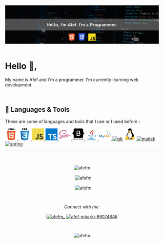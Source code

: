 <img
      align="left"
      src="https://raw.githubusercontent.com/afefm/afefm/main/github%20bio.png"
      alt="Github bio"
      style="max-width: 100%"
 />

&nbsp;

# Hello 👋,

My name is Afef and i'm a programmer. I'm currently learning web development.

&nbsp;

## 🔧 Languages & Tools

These are some of languages and tools that I use or I used before :

<p align="left">
    <a href="https://www.w3.org/html/" target="_blank" rel="noreferrer">
        <img
          src="https://raw.githubusercontent.com/devicons/devicon/master/icons/html5/html5-original-wordmark.svg"
          alt="html5"
          width="40"
          height="40"
        />
      </a>
      <a href="https://www.w3schools.com/css/" target="_blank" rel="noreferrer">
        <img
          src="https://raw.githubusercontent.com/devicons/devicon/master/icons/css3/css3-original-wordmark.svg"
          alt="css3"
          width="40"
          height="40"
        />
      </a>
      <a
        href="https://developer.mozilla.org/en-US/docs/Web/JavaScript"
        target="_blank"
        rel="noreferrer"
      >
        <img
          src="https://raw.githubusercontent.com/devicons/devicon/master/icons/javascript/javascript-original.svg"
          alt="javascript"
          width="40"
          height="40"
        />
      </a>
      <a
        href="https://www.typescriptlang.org/"
        target="_blank"
        rel="noreferrer"
      >
        <img
          src="https://raw.githubusercontent.com/devicons/devicon/master/icons/typescript/typescript-original.svg"
          alt="typescript"
          width="40"
          height="40"
        />
      </a>
      <a href="https://sass-lang.com" target="_blank" rel="noreferrer">
        <img
          src="https://raw.githubusercontent.com/devicons/devicon/master/icons/sass/sass-original.svg"
          alt="sass"
          width="40"
          height="40"
        />
      </a>
      <a href="https://getbootstrap.com" target="_blank" rel="noreferrer">
        <img
          src="https://raw.githubusercontent.com/devicons/devicon/master/icons/bootstrap/bootstrap-plain-wordmark.svg"
          alt="bootstrap"
          width="40"
          height="40"
        />
      </a>
      <a href="https://www.java.com" target="_blank" rel="noreferrer">
        <img
          src="https://raw.githubusercontent.com/devicons/devicon/master/icons/java/java-original.svg"
          alt="java"
          width="40"
          height="40"
        />
      </a>
      <a href="https://www.mysql.com/" target="_blank" rel="noreferrer">
        <img
          src="https://raw.githubusercontent.com/devicons/devicon/master/icons/mysql/mysql-original-wordmark.svg"
          alt="mysql"
          width="40"
          height="40"
        />
      </a>
      <a href="https://git-scm.com/" target="_blank" rel="noreferrer">
        <img
          src="https://www.vectorlogo.zone/logos/git-scm/git-scm-icon.svg"
          alt="git"
          width="40"
          height="40"
        />
      </a>
      <a href="https://www.linux.org/" target="_blank" rel="noreferrer">
        <img
          src="https://raw.githubusercontent.com/devicons/devicon/master/icons/linux/linux-original.svg"
          alt="linux"
          width="40"
          height="40"
        />
      </a>
      <a href="https://www.mathworks.com/" target="_blank" rel="noreferrer">
        <img
          src="https://upload.wikimedia.org/wikipedia/commons/2/21/Matlab_Logo.png"
          alt="matlab"
          width="40"
          height="40"
        />
      </a>
      <a href="https://spring.io/" target="_blank" rel="noreferrer">
        <img
          src="https://www.vectorlogo.zone/logos/springio/springio-icon.svg"
          alt="spring"
          width="40"
          height="40"
        />
      </a>
</p>

***

&nbsp;

<p align="center">
      <img  align="center"
        src="https://github-readme-stats.vercel.app/api/top-langs?username=afefm&show_icons=true&locale=en&layout=compact"
        alt="afefm"
      />
</p>

<p align="center">
      &nbsp;
      <img align="center"
        src="https://github-readme-stats.vercel.app/api?username=afefm&show_icons=true&locale=en"
        alt="afefm"
      />
</p>
<p align="center">
      &nbsp;
      <img align="center"
        src="https://github-readme-streak-stats.herokuapp.com/?user=afefm&"
        alt="afefm"
      />
</p>

&nbsp;

<p align="center"><em>Connect with me:</em></p>
<p align="center">
    <a href="https://twitter.com/afefm_" target="blank"
        ><img
          align="center"
          src="https://raw.githubusercontent.com/rahuldkjain/github-profile-readme-generator/master/src/images/icons/Social/twitter.svg"
          alt="afefm_"
          height="30"
          width="40"
    /></a>
    <a href="https://linkedin.com/in/afef-mbarki-86074846" target="blank"
        ><img
          align="center"
          src="https://raw.githubusercontent.com/rahuldkjain/github-profile-readme-generator/master/src/images/icons/Social/linked-in-alt.svg"
          alt="afef-mbarki-86074846"
          height="30"
          width="40"
      /></a>
</p>
&nbsp;

<p align="center">
      <img
        src="https://komarev.com/ghpvc/?username=afefm&label=Profile%20views&color=0e75b6&style=flat"
        alt="afefm"
      />
</p>
